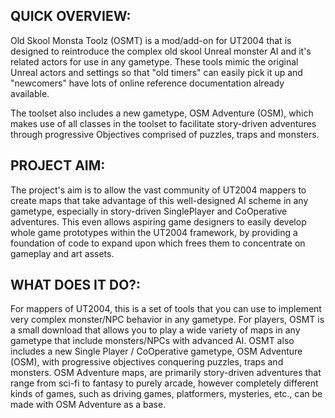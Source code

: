 ## QUICK OVERVIEW:

Old Skool Monsta Toolz (OSMT) is a mod/add-on for UT2004 that is designed to reintroduce the complex old skool Unreal monster AI and it's
related actors for use in any gametype. These tools mimic the original Unreal actors and settings so that "old timers" can easily pick it up
and "newcomers" have lots of online reference documentation already available.

The toolset also includes a new gametype, OSM Adventure (OSM), which makes use of all classes in the toolset to facilitate story-driven
adventures through progressive Objectives comprised of puzzles, traps and monsters.

## PROJECT AIM:

The project's aim is to allow the vast community of UT2004 mappers to create maps that take advantage of this well-designed AI scheme in any
gametype, especially in story-driven SinglePlayer and CoOperative adventures. This even allows aspiring game designers to easily develop
whole game prototypes within the UT2004 framework, by providing a foundation of code to expand upon which frees them to concentrate on
gameplay and art assets.

## WHAT DOES IT DO?:

For mappers of UT2004, this is a set of tools that you can use to implement very complex monster/NPC behavior in any gametype. For players,
OSMT is a small download that allows you to play a wide variety of maps in any gametype that include monsters/NPCs with advanced AI. OSMT
also includes a new Single Player / CoOperative gametype, OSM Adventure (OSM), with progressive objectives conquering puzzles, traps and
monsters. OSM Adventure maps, are primarily story-driven adventures that range from sci-fi to fantasy to purely arcade, however completely
different kinds of games, such as driving games, platformers, mysteries, etc., can be made with OSM Adventure as a base. 
